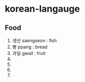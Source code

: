 # korean-langauge

## Food
1. 생선 saengseon : fish
2. 빵 ppang : bread
3. 과일 gwail : fruit
4.
5.
6.
7.
